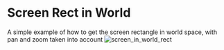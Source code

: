 # Screen Rect in World
A simple example of how to get the screen rectangle in world space, with pan and zoom taken into account
![screen_in_world_rect](https://user-images.githubusercontent.com/322174/152667574-f3761c91-6e81-4592-ad35-6ce1a0dd94c6.gif)


